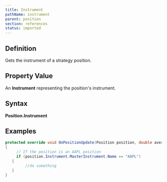 ```yaml
---
title: Instrument
pathName: instrument
parent: position
section: references
status: imported
---
```


## Definition

Gets the instrument of a strategy position.

## Property Value

An **Instrument** representing the position's instrument.

## Syntax

**Position.Instrument**

## Examples

```csharp
protected override void OnPositionUpdate(Position position, double averagePrice, int quantity, MarketPosition marketPosition)
{
     // If the position is an AAPL position
     if (position.Instrument.MasterInstrument.Name == "AAPL")
   {
         //do something
   }
}

```
